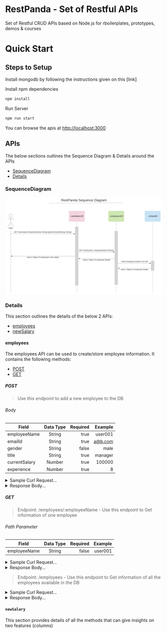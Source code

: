 # RestPanda - Set of Restful APIs

Set of Restful CRUD APIs based on Node.js for rboilerplates, prototypes, demos & courses


# Quick Start

## Steps to Setup

Install mongodb by following the instructions given on this [link]

Install npm dependencies

```bash
npm install
```

Run Server

```bash
npm run start
```

You can browse the apis at <http://localhost:3000>


## APIs

The below sections outlines the Sequence Diagram & Details around the APIs

<!-- toc -->
* [SequenceDiagram](#sequenceDiagram)
* [Details](#details)

<!-- tocstop -->

### SequenceDiagram

<!-- sequenceDiagram -->

![api_sequence_diagram](assets/images/api_sequence_diagram.png)


<!-- sequenceDiagramtop -->

### Details
<!-- details -->

This section outlines the details of the below 2 APIs:

* [employees](#employees)
* [newSalary](#newSalary)

#### employees

The employees API can be used to create/store employee information. It contains the following methods:

* [POST](#post)
* [GET](#get)

##### POST

<!-- post -->

> Use this endpoint to add a new employee to the DB


###### Body

| Field         | Data Type | Required | Example |
| ------------- |:---------:| --------:| -------:|
| employeeName  | String    | true     | user001 |
| emailId       | String    | true     | a@b.com |
| gender        | String    | false    | male    |
| title         | String    | true     | manager |
| currentSalary | Number    | true     | 100000  |
| experience    | Number    | true     | 8       |

<details>
<summary> Sample Curl Request...</summary>
<p>

```
curl --location --request POST 'http://localhost:3000/employees' \
--header 'Content-Type: application/json' \
--data-raw '{
    "employeeName": "user001",
    "emailId": "a@b.com",
    "gender": "male",
    "title": "manager",
    "currentSalary": 100000,
    "experience": 8
}'
```

</p>
</details>


<details>
<summary>Response Body...</summary>
<p>

```
{
    "_id": "5e7115d803b7cc50f8f93863",
    "employeeName": "user001",
    "emailId": "a@b.com",
    "gender": "male",
    "title": "manager",
    "currentSalary": 100000,
    "experience": 8,
    "createdAt": "2020-03-17T18:24:24.365Z",
    "updatedAt": "2020-03-17T18:24:24.365Z",
    "__v": 0
}
```

</p>
</details>

<!-- poststop -->


##### GET
<!-- get -->

> Endpoint: /employees/:employeeName - Use this endpoint to Get information of one employee


###### Path Parameter

| Field         | Data Type | Required | Example |
| ------------- |:---------:| --------:| -------:|
| employeeName  | String    | false     | user001 |


<details>
<summary>Sample Curl Request...</summary>
<p>

```
curl --location --request GET 'http://localhost:3000/employees' \
--header 'Content-Type: application/json'
```

</p>
</details>


<details>
<summary>Response Body...</summary>
<p>

```
[
    {
        "_id": "5e7115d803b7cc50f8f93863",
        "employeeName": "user001",
        "emailId": "a@b.com",
        "gender": "male",
        "title": "manager",
        "currentSalary": 100000,
        "experience": 8,
        "createdAt": "2020-03-17T18:24:24.365Z",
        "updatedAt": "2020-03-17T18:24:24.365Z",
        "__v": 0
    }
]
```

</p>
</details>


> Endpoint: /employees - Use this endpoint to Get information of all the employees available in the DB


<details>
<summary>Sample Curl Request...</summary>
<p>

```
curl --location --request GET 'http://localhost:3000/employees/user001' \
--header 'Content-Type: application/json'
```

</p>
</details>


<details>
<summary>Response Body...</summary>
<p>

```
{
    "_id": "5e7115d803b7cc50f8f93863",
    "employeeName": "user001",
    "emailId": "a@b.com",
    "gender": "male",
    "title": "manager",
    "currentSalary": 100000,
    "experience": 8,
    "createdAt": "2020-03-17T18:24:24.365Z",
    "updatedAt": "2020-03-17T18:24:24.365Z",
    "__v": 0
}
```

</p>
</details>

<!-- getstop -->


#### `newSalary`
This section provides details of all the methods that can give insights on two features (columns)


<!-- detailsstop -->